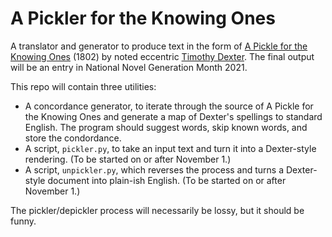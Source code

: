 # A Pickler for the Knowing Ones

A translator and generator to produce text in the form of [A Pickle for the Knowing Ones](https://www.gutenberg.org/cache/epub/43453/pg43453-images.html) (1802)
by noted eccentric [Timothy Dexter](https://en.wikipedia.org/wiki/Timothy_Dexter). The final output will be an entry in National Novel Generation Month 2021.

This repo will contain three utilities:

- A concordance generator, to iterate through the source of A Pickle for the Knowing Ones and generate a map of Dexter's spellings to standard English. The program should suggest words, skip known words, and store the condordance.
- A script, `pickler.py`, to take an input text and turn it into a Dexter-style rendering. (To be started on or after November 1.)
- A script, `unpickler.py`, which reverses the process and turns a Dexter-style document into plain-ish English. (To be started on or after November 1.)

The pickler/depickler process will necessarily be lossy, but it should be funny.
